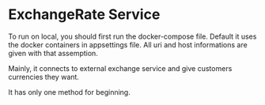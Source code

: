 # ExchangeRate Service

To run on local, you should first run the docker-compose file.
Default it uses the docker containers in appsettings file. All uri and host informations are given with that assemption.

Mainly, it connects to external exchange service and give customers currencies they want.

It has only one method for beginning. 